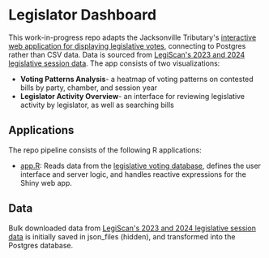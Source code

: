 # Legislator Dashboard

This work-in-progress repo adapts the Jacksonville Tributary's [interactive web application for displaying legislative votes](https://shiny.jaxtrib.org/), connecting to Postgres rather than CSV data. Data is sourced from [LegiScan's 2023 and 2024 legislative session data](https://legiscan.com/FL/datasets). The app consists of two visualizations:
* **Voting Patterns Analysis**- a heatmap of voting patterns on contested bills by party, chamber, and session year
* **Legislator Activity Overview**- an interface for reviewing legislative activity by legislator, as well as searching bills


## Applications

The repo pipeline consists of the following R applications:

- [app.R](app.R): Reads data from the [legislative voting database](https://github.com/reliablerascal/fl-legislation-db), defines the user interface and server logic, and handles reactive expressions for the Shiny web app.

## Data
Bulk downloaded data from [LegiScan's 2023 and 2024 legislative session data](https://legiscan.com/FL/datasets) is initially saved in json_files (hidden), and transformed into the Postgres database.